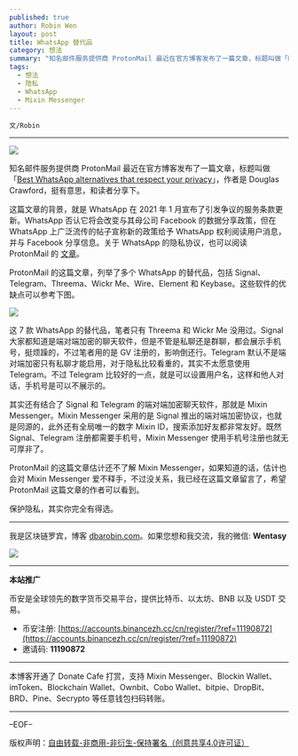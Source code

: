 ```yaml
---
published: true
author: Robin Wen
layout: post
title: WhatsApp 替代品
category: 想法
summary: "知名邮件服务提供商 ProtonMail 最近在官方博客发布了一篇文章，标题叫做「Best WhatsApp alternatives that respect your privacy」，作者是 Douglas Crawford，挺有意思，和读者分享下。ProtonMail 的这篇文章估计还不了解 Mixin Messenger，如果知道的话，估计也会对 Mixin Messenger 爱不释手，不过没关系，我已经在这篇文章留言了，希望 ProtonMail 这篇文章的作者可以看到。保护隐私，其实你完全有得选。"
tags:
  - 想法
  - 隐私
  - WhatsApp
  - Mixin Messenger
---
```


`文/Robin`

***

![](https://cdn.dbarobin.com/s73r0gt.png)

知名邮件服务提供商 ProtonMail 最近在官方博客发布了一篇文章，标题叫做「[Best WhatsApp alternatives that respect your privacy](https://protonmail.com/blog/whatsapp-alternatives/)」，作者是 Douglas Crawford，挺有意思，和读者分享下。

这篇文章的背景，就是 WhatsApp 在 2021 年 1 月宣布了引发争议的服务条款更新。WhatsApp 否认它将会改变与其母公司 Facebook 的数据分享政策，但在 WhatsApp 上广泛流传的帖子宣称新的政策给予 WhatsApp 权利阅读用户消息，并与 Facebook 分享信息。关于 WhatsApp 的隐私协议，也可以阅读 ProtonMail 的 [文章](https://protonmail.com/blog/whatsapp-new-privacy-policy/)。

ProtonMail 的这篇文章，列举了多个 WhatsApp 的替代品，包括 Signal、Telegram、Threema、Wickr Me、Wire、Element 和 Keybase。这些软件的优缺点可以参考下图。

![](https://cdn.dbarobin.com/co5qjmh.png)

这 7 款 WhatsApp 的替代品，笔者只有 Threema 和 Wickr Me 没用过。Signal 大家都知道是端对端加密的聊天软件，但是不管是私聊还是群聊，都会展示手机号，挺烦躁的，不过笔者用的是 GV 注册的，影响倒还行。Telegram 默认不是端对端加密只有私聊才能启用，对于隐私比较看重的，其实不太愿意使用 Telegram。不过 Telegram 比较好的一点，就是可以设置用户名，这样和他人对话，手机号是可以不展示的。

其实还有结合了 Signal 和 Telegram 的端对端加密聊天软件，那就是 Mixin Messenger。Mixin Messenger 采用的是 Signal 推出的端对端加密协议，也就是同源的，此外还有全局唯一的数字 Mixin ID，搜索添加好友都非常友好。既然 Signal、Telegram 注册都需要手机号，Mixin Messenger 使用手机号注册也就无可厚非了。

ProtonMail 的这篇文章估计还不了解 Mixin Messenger，如果知道的话，估计也会对 Mixin Messenger 爱不释手，不过没关系，我已经在这篇文章留言了，希望 ProtonMail 这篇文章的作者可以看到。

保护隐私，其实你完全有得选。

***

我是区块链罗宾，博客 [dbarobin.com](https://dbarobin.com/)。如果您想和我交流，我的微信: **Wentasy**

![](https://cdn.dbarobin.com/v4yywe2.png)

***

**本站推广**

币安是全球领先的数字货币交易平台，提供比特币、以太坊、BNB 以及 USDT 交易。

* 币安注册: [https://accounts.binancezh.cc/cn/register/?ref=11190872](https://accounts.binancezh.cc/cn/register/?ref=11190872)
* 邀请码: **11190872**

***

本博客开通了 Donate Cafe 打赏，支持 Mixin Messenger、Blockin Wallet、imToken、Blockchain Wallet、Ownbit、Cobo Wallet、bitpie、DropBit、BRD、Pine、Secrypto 等任意钱包扫码转账。

<center>
    <div class="--donate-button"
         data-button-id="f8b9df0d-af9a-460d-8258-d3f435445075"
    ></div>
</center>

***

–EOF–

版权声明：[自由转载-非商用-非衍生-保持署名（创意共享4.0许可证）](http://creativecommons.org/licenses/by-nc-nd/4.0/deed.zh)